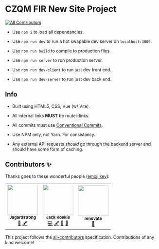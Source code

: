 # CZQM FIR New Site Project
<!-- ALL-CONTRIBUTORS-BADGE:START - Do not remove or modify this section -->
[![All Contributors](https://img.shields.io/badge/all_contributors-3-orange.svg?style=flat-square)](#contributors-)
<!-- ALL-CONTRIBUTORS-BADGE:END -->

- Use `npm i` to load all dependancies.

- Use `npm run dev` to run a hot swapable dev server on `localhost:3000`.

- Use `npm run build` to compile to production files.

- Use `npm run server` to run production server.

- Use `npm run dev-client` to run just dev front end.

- Use `npm run dev-server` to run just dev back end.

## Info

- Built using HTML5, CSS, Vue (w/ Vite).

- All internal links **MUST** be router-links.

- All commits must use [Conventional Commits](https://www.conventionalcommits.org/en/v1.0.0/).

- Use NPM only, not Yarn. For consistancy.

- Any external API requests *should* go through the backend server and should have some form of caching.
## Contributors ✨

Thanks goes to these wonderful people ([emoji key](https://allcontributors.org/docs/en/emoji-key)):

<!-- ALL-CONTRIBUTORS-LIST:START - Do not remove or modify this section -->
<!-- prettier-ignore-start -->
<!-- markdownlint-disable -->
<table>
  <tr>
    <td align="center"><a href="https://github.com/Jagardstrong"><img src="https://avatars.githubusercontent.com/u/99367993?v=4?s=100" width="100px;" alt=""/><br /><sub><b>Jagardstrong</b></sub></a><br /><a href="#ideas-Jagardstrong" title="Ideas, Planning, & Feedback">🤔</a> <a href="#content-Jagardstrong" title="Content">🖋</a></td>
    <td align="center"><a href="https://github.com/GoldenXLence"><img src="https://avatars.githubusercontent.com/u/65452167?v=4?s=100" width="100px;" alt=""/><br /><sub><b>Jack Koskie</b></sub></a><br /><a href="https://github.com/CZQM-FIR/CZQM-Site/commits?author=GoldenXLence" title="Code">💻</a> <a href="#content-GoldenXLence" title="Content">🖋</a> <a href="#design-GoldenXLence" title="Design">🎨</a> <a href="#ideas-GoldenXLence" title="Ideas, Planning, & Feedback">🤔</a></td>
    <td align="center"><a href="https://github.com/renovate"><img src="https://avatars.githubusercontent.com/u/1832810?v=4?s=100" width="100px;" alt=""/><br /><sub><b>renovate</b></sub></a><br /><a href="#tool-renovate" title="Tools">🔧</a></td>
  </tr>
</table>

<!-- markdownlint-restore -->
<!-- prettier-ignore-end -->

<!-- ALL-CONTRIBUTORS-LIST:END -->

This project follows the [all-contributors](https://github.com/all-contributors/all-contributors) specification. Contributions of any kind welcome!